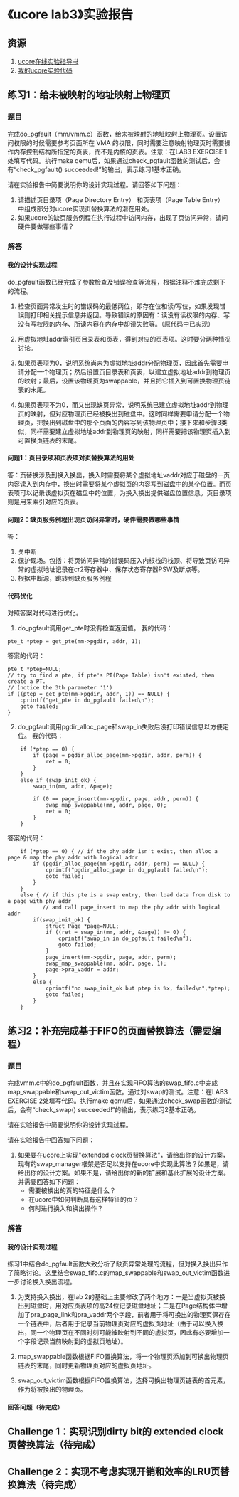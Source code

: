 # 《ucore lab3》实验报告

## 资源

1. [ucore在线实验指导书](https://chyyuu.gitbooks.io/ucore_os_docs/content/)
2. [我的ucore实验代码](https://github.com/whl1729/ucore_os_lab)

## 练习1：给未被映射的地址映射上物理页

### 题目
完成do_pgfault（mm/vmm.c）函数，给未被映射的地址映射上物理页。设置访问权限的时候需要参考页面所在 VMA 的权限，同时需要注意映射物理页时需要操作内存控制结构所指定的页表，而不是内核的页表。注意：在LAB3 EXERCISE 1处填写代码。执行make qemu后，如果通过check_pgfault函数的测试后，会有“check_pgfault() succeeded!”的输出，表示练习1基本正确。

请在实验报告中简要说明你的设计实现过程。请回答如下问题：

1. 请描述页目录项（Page Directory Entry） 和页表项（Page Table Entry） 中组成部分对ucore实现页替换算法的潜在用处。
2. 如果ucore的缺页服务例程在执行过程中访问内存，出现了页访问异常，请问硬件要做哪些事情？

### 解答

#### 我的设计实现过程
do_pgfault函数已经完成了参数检查及错误检查等流程，根据注释不难完成剩下的流程。

1. 检查页面异常发生时的错误码的最低两位，即存在位和读/写位，如果发现错误则打印相关提示信息并返回。导致错误的原因有：读没有读权限的内存、写没有写权限的内存、所读内容在内存中却读失败等。（原代码中已实现）

2. 用虚拟地址addr索引页目录表和页表，得到对应的页表项。这时要分两种情况讨论。

3. 如果页表项为0，说明系统尚未为虚拟地址addr分配物理页，因此首先需要申请分配一个物理页；然后设置页目录表和页表，以建立虚拟地址addr到物理页的映射；最后，设置该物理页为swappable，并且把它插入到可置换物理页链表的末尾。

4. 如果页表项不为0，而又出现缺页异常，说明系统已建立虚拟地址addr到物理页的映射，但对应物理页已经被换出到磁盘中。这时同样需要申请分配一个物理页，把换出到磁盘中的那个页面的内容写到该物理页中；接下来和步骤3类似，同样需要建立虚拟地址addr到物理页的映射，同样需要把该物理页插入到可置换页链表的末尾。

#### 问题1：页目录项和页表项对页替换算法的用处

答：页替换涉及到换入换出，换入时需要将某个虚拟地址vaddr对应于磁盘的一页内容读入到内存中，换出时需要将某个虚拟页的内容写到磁盘中的某个位置。而页表项可以记录该虚拟页在磁盘中的位置，为换入换出提供磁盘位置信息。页目录项则是用来索引对应的页表。

#### 问题2：缺页服务例程出现页访问异常时，硬件需要做哪些事情

答：
1. 关中断
2. 保护现场。包括：将页访问异常的错误码压入内核栈的栈顶、将导致页访问异常的虚拟地址记录在cr2寄存器中、保存状态寄存器PSW及断点等。
3. 根据中断源，跳转到缺页服务例程

#### 代码优化

对照答案对代码进行优化。

1. do_pgfault调用get_pte时没有检查返回值。
我的代码：
```
pte_t *ptep = get_pte(mm->pgdir, addr, 1);
```

答案的代码：
```
pte_t *ptep=NULL;
// try to find a pte, if pte's PT(Page Table) isn't existed, then create a PT.
// (notice the 3th parameter '1')
if ((ptep = get_pte(mm->pgdir, addr, 1)) == NULL) {
    cprintf("get_pte in do_pgfault failed\n");
    goto failed;
}
```

2. do_pgfault调用pgdir_alloc_page和swap_in失败后没打印错误信息以方便定位。
我的代码：
```
    if (*ptep == 0) {
        if (page = pgdir_alloc_page(mm->pgdir, addr, perm)) {
            ret = 0;
        }
    }
    else if (swap_init_ok) {
        swap_in(mm, addr, &page);

        if (0 == page_insert(mm->pgdir, page, addr, perm)) {
            swap_map_swappable(mm, addr, page, 0);
            ret = 0;
        }
    }
```

答案的代码：
```
    if (*ptep == 0) { // if the phy addr isn't exist, then alloc a page & map the phy addr with logical addr
        if (pgdir_alloc_page(mm->pgdir, addr, perm) == NULL) {
            cprintf("pgdir_alloc_page in do_pgfault failed\n");
            goto failed;
        }
    }
    else { // if this pte is a swap entry, then load data from disk to a page with phy addr
           // and call page_insert to map the phy addr with logical addr
        if(swap_init_ok) {
            struct Page *page=NULL;
            if ((ret = swap_in(mm, addr, &page)) != 0) {
                cprintf("swap_in in do_pgfault failed\n");
                goto failed;
            }    
            page_insert(mm->pgdir, page, addr, perm);
            swap_map_swappable(mm, addr, page, 1);
            page->pra_vaddr = addr;
        }
        else {
            cprintf("no swap_init_ok but ptep is %x, failed\n",*ptep);
            goto failed;
        }
    }
```

## 练习2：补充完成基于FIFO的页面替换算法（需要编程）

### 题目
完成vmm.c中的do_pgfault函数，并且在实现FIFO算法的swap_fifo.c中完成map_swappable和swap_out_victim函数。通过对swap的测试。注意：在LAB3 EXERCISE 2处填写代码。执行make qemu后，如果通过check_swap函数的测试后，会有“check_swap() succeeded!”的输出，表示练习2基本正确。

请在实验报告中简要说明你的设计实现过程。

请在实验报告中回答如下问题：

1. 如果要在ucore上实现"extended clock页替换算法"，请给出你的设计方案，现有的swap_manager框架是否足以支持在ucore中实现此算法？如果是，请给出你的设计方案。如果不是，请给出你的新的扩展和基此扩展的设计方案。并需要回答如下问题：
    - 需要被换出的页的特征是什么？
    - 在ucore中如何判断具有这样特征的页？
    - 何时进行换入和换出操作？

### 解答

#### 我的设计实现过程

练习1中结合do_pgfault函数大致分析了缺页异常处理的流程，但对换入换出只作了简略讨论。这里结合swap_fifo.c的map_swappable和swap_out_victim函数进一步讨论换入换出流程。

1. 为支持换入换出，在lab 2的基础上主要修改了两个地方：一是当虚拟页被换出到磁盘时，用对应页表项的高24位记录磁盘地址；二是在Page结构体中增加了pra_page_link和pra_vaddr两个字段，前者用于将可换出的物理页保存在一个链表中，后者用于记录当前物理页对应的虚拟页地址（由于可以换入换出，同一个物理页在不同时刻可能被映射到不同的虚拟页，因此有必要增加一个字段记录当前映射到的虚拟页地址）。

2. map_swappable函数根据FIFO置换算法，将一个物理页添加到可换出物理页链表的末尾，同时更新物理页对应的虚拟页地址。

3. swap_out_victim函数根据FIFO置换算法，选择可换出物理页链表的首元素，作为将被换出的物理页。

#### 回答问题（待完成）

## Challenge 1：实现识别dirty bit的 extended clock页替换算法（待完成）

## Challenge 2：实现不考虑实现开销和效率的LRU页替换算法（待完成）

